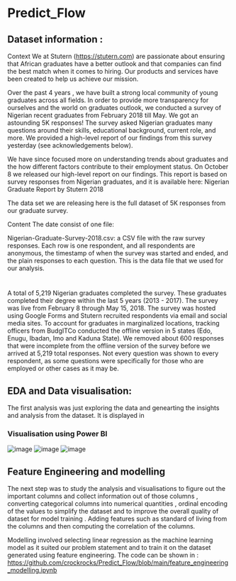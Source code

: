# Predict_Flow
## Dataset information : 
Context
We at Stutern (https://stutern.com) are passionate about ensuring that African graduates have a better outlook and that companies can find the best match when it comes to hiring. Our products and services have been created to help us achieve our mission.

Over the past 4 years , we have built a strong local community of young graduates across all fields. In order to provide more transparency for ourselves and the world on graduates outlook, we conducted a survey of Nigerian recent graduates from February 2018 till May. We got an astounding 5K responses! The survey asked Nigerian graduates many questions around their skills, educational background, current role, and more. We provided a high-level report of our findings from this survey yesterday (see acknowledgements below).

We have since focused more on understanding trends about graduates and the how different factors contribute to their employment status. On October 8 we released our high-level report on our findings. This report is based on survey responses from Nigerian graduates, and it is available here: Nigerian Graduate Report by Stutern 2018

The data set we are releasing here is the full dataset of 5K responses from our graduate survey.

Content
The date consist of one file:

Nigerian-Graduate-Survey-2018.csv: a CSV file with the raw survey responses. Each row is one respondent, and all respondents are anonymous, the timestamp of when the survey was started and ended, and the plain responses to each question. This is the data file that we used for our analysis.

#
A total of 5,219 Nigerian graduates completed the survey.
These graduates completed their degree within the last 5 years (2013 - 2017).
The survey was live from February 8 through May 15, 2018.
The survey was hosted using Google Forms and Stutern recruited respondents via email and social media sites.
To account for graduates in marginalized locations, tracking officers from BudgITCo conducted the offline version in 5 states (Edo, Enugu, Ibadan, Imo and Kaduna State).
We removed about 600 responses that were incomplete from the offline version of the survey before we arrived at 5,219 total responses.
Not every question was shown to every respondent, as some questions were specifically for those who are employed or other cases as it may be.

## EDA and Data visualisation: 
The first analysis was just exploring the data and genearting the insights and analysis from the dataset. 
It is displayed in 

### Visualisation using Power BI
![image](https://github.com/crockrocks/Predict_Flow/assets/91060961/ff9252ce-f737-4d47-b6ec-9858ba9541fc)
![image](https://github.com/crockrocks/Predict_Flow/assets/91060961/7a3070b8-13e0-4dd7-9665-e43081307981)
![image](https://github.com/crockrocks/Predict_Flow/assets/91060961/2693f645-9a1f-4081-b7d4-10444dcd7c37)



## Feature Engineering and modelling
The next step was to study the analysis and visualisations to figure out the important columns and collect information out of those columns , converting categorical columns into numerical quantities , ordinal encoding of the values to simplify the dataset and to improve the overall quality of dataset for model training .
Adding features such as standard of living from the columns and then computing the correlation of the columns.

Modelling involved selecting linear regression as the machine learning model as it suited our problem statement and to train it on the dataset generated using feature engineering.
The code can be shown in : https://github.com/crockrocks/Predict_Flow/blob/main/feature_engineering_modelling.ipynb

